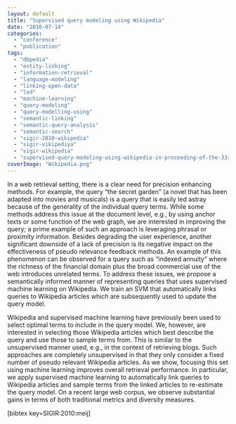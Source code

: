 ```yaml
---
layout: default
title: "Supervised query modeling using Wikipedia"
date: "2010-07-14"
categories:
  - "conference"
  - "publication"
tags:
  - "dbpedia"
  - "entity-linking"
  - "information-retrieval"
  - "language-modeling"
  - "linking-open-data"
  - "lod"
  - "machine-learning"
  - "query-modeling"
  - "query-modelling-using"
  - "semantic-linking"
  - "semantic-query-analysis"
  - "semantic-search"
  - "sigir-2010-wikipedia"
  - "sigir-vikipediya"
  - "sigir-wikipedia"
  - "supervised-query-modeling-using-wikipedia-in-proceeding-of-the-33rd-international-acm-sigir-conference-on-research-and-development-in-information-retrieval"
coverImage: "Wikipedia.png"
---
```


In a web retrieval setting, there is a clear need for precision enhancing methods. For example, the query “the secret garden” (a novel that has been adapted into movies and musicals) is a query that is easily led astray because of the generality of the individual query terms. While some methods address this issue at the document level, e.g., by using anchor texts or some function of the web graph, we are interested in improving the query; a prime example of such an approach is leveraging phrasal or proximity information. Besides degrading the user experience, another significant downside of a lack of precision is its negative impact on the effectiveness of pseudo relevance feedback methods. An example of this phenomenon can be observed for a query such as “indexed annuity” where the richness of the financial domain plus the broad commercial use of the web introduces unrelated terms. To address these issues, we propose a semantically informed manner of representing queries that uses supervised machine learning on Wikipedia. We train an SVM that automatically links queries to Wikipedia articles which are subsequently used to update the query model.

Wikipedia and supervised machine learning have previously been used to select optimal terms to include in the query model. We, however, are interested in selecting those Wikipedia articles which best describe the query and use those to sample terms from. This is similar to the unsupervised manner used, e.g., in the context of retrieving blogs. Such approaches are completely unsupervised in that they only consider a fixed number of pseudo relevant Wikipedia articles. As we show, focusing this set using machine learning improves overall retrieval performance. In particular, we apply supervised machine learning to automatically link queries to Wikipedia articles and sample terms from the linked articles to re-estimate the query model. On a recent large web corpus, we observe substantial gains in terms of both traditional metrics and diversity measures.

\[bibtex key=SIGIR:2010:meij\]

